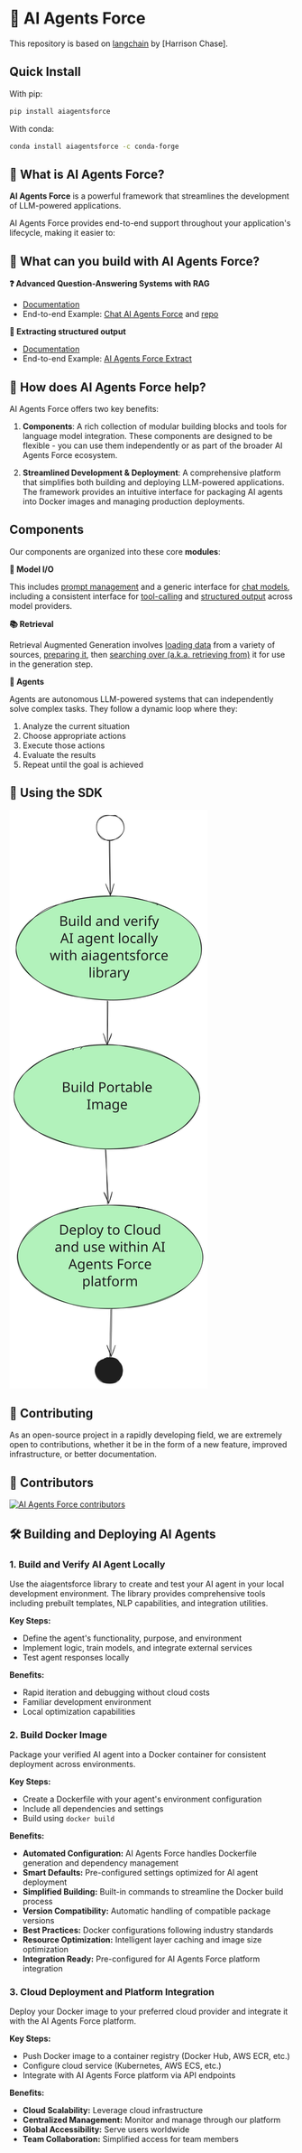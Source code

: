 # 🔗 AI Agents Force

This repository is based on [langchain](https://github.com/langchain-ai/langchain) by [Harrison Chase].

## Quick Install

With pip:

```bash
pip install aiagentsforce
```

With conda:

```bash
conda install aiagentsforce -c conda-forge
```

## 🤔 What is AI Agents Force?

**AI Agents Force** is a powerful framework that streamlines the development of LLM-powered applications.

AI Agents Force provides end-to-end support throughout your application's lifecycle, making it easier to:

## 🧱 What can you build with AI Agents Force?

**❓ Advanced Question-Answering Systems with RAG**

- [Documentation](https://docs.aiagentsforce.com/tutorials/rag/)
- End-to-end Example: [Chat AI Agents Force](https://chat.langchain.com) and [repo](https://github.com/AI-Agents-Force-SDK/chat-langchain)

**🧱 Extracting structured output**

- [Documentation](https://docs.aiagentsforce.com/tutorials/extraction/)
- End-to-end Example: [AI Agents Force Extract](https://github.com/AI-Agents-Force-SDK/langchain-extract/)


## 🚀 How does AI Agents Force help?

AI Agents Force offers two key benefits:

1. **Components**: A rich collection of modular building blocks and tools for language model integration. These components are designed to be flexible - you can use them independently or as part of the broader AI Agents Force ecosystem.

2. **Streamlined Development & Deployment**: A comprehensive platform that simplifies both building and deploying LLM-powered applications. The framework provides an intuitive interface for packaging AI agents into Docker images and managing production deployments.

## Components

Our components are organized into these core **modules**:

**📃 Model I/O**

This includes [prompt management](https://docs.aiagentsforce.com/concepts/prompt_templates/)
and a generic interface for [chat models](https://docs.aiagentsforce.com/concepts/chat_models/), including a consistent interface for [tool-calling](https://docs.aiagentsforce.com/concepts/tool_calling/) and [structured output](https://docs.aiagentsforce.com/concepts/structured_outputs/) across model providers.

**📚 Retrieval**

Retrieval Augmented Generation involves [loading data](https://docs.aiagentsforce.com/concepts/document_loaders/) from a variety of sources, [preparing it](https://docs.aiagentsforce.com/concepts/text_splitters/), then [searching over (a.k.a. retrieving from)](https://docs.aiagentsforce.com/concepts/retrievers/) it for use in the generation step.

**🤖 Agents**

Agents are autonomous LLM-powered systems that can independently solve complex tasks. They follow a dynamic loop where they:
1. Analyze the current situation
2. Choose appropriate actions
3. Execute those actions
4. Evaluate the results
5. Repeat until the goal is achieved


## 📖 Using the SDK

![Diagram outlining the process of building AI agent and using it within AI Agents Force orchestration platform.](docs/static/svg/build-and-use-ai-agent-flow.svg#gh-dark-mode-only "Build and use AI agent")



## 💁 Contributing

As an open-source project in a rapidly developing field, we are extremely open to contributions, whether it be in the form of a new feature, improved infrastructure, or better documentation.

## 🌟 Contributors

[![AI Agents Force contributors](https://contrib.rocks/image?repo=AI-Agents-Force-SDK/aiagentsforce&max=2000)](https://github.com/AI-Agents-Force-SDK/aiagentsforce/graphs/contributors)

## 🛠 Building and Deploying AI Agents

### 1. Build and Verify AI Agent Locally

Use the aiagentsforce library to create and test your AI agent in your local development environment. The library provides comprehensive tools including prebuilt templates, NLP capabilities, and integration utilities.

**Key Steps:**
- Define the agent's functionality, purpose, and environment
- Implement logic, train models, and integrate external services
- Test agent responses locally

**Benefits:**
- Rapid iteration and debugging without cloud costs
- Familiar development environment
- Local optimization capabilities

### 2. Build Docker Image

Package your verified AI agent into a Docker container for consistent deployment across environments.

**Key Steps:**
- Create a Dockerfile with your agent's environment configuration
- Include all dependencies and settings
- Build using `docker build`

**Benefits:**
- **Automated Configuration:** AI Agents Force handles Dockerfile generation and dependency management
- **Smart Defaults:** Pre-configured settings optimized for AI agent deployment
- **Simplified Building:** Built-in commands to streamline the Docker build process
- **Version Compatibility:** Automatic handling of compatible package versions
- **Best Practices:** Docker configurations following industry standards
- **Resource Optimization:** Intelligent layer caching and image size optimization
- **Integration Ready:** Pre-configured for AI Agents Force platform integration

### 3. Cloud Deployment and Platform Integration

Deploy your Docker image to your preferred cloud provider and integrate it with the AI Agents Force platform.

**Key Steps:**
- Push Docker image to a container registry (Docker Hub, AWS ECR, etc.)
- Configure cloud service (Kubernetes, AWS ECS, etc.)
- Integrate with AI Agents Force platform via API endpoints

**Benefits:**
- **Cloud Scalability:** Leverage cloud infrastructure
- **Centralized Management:** Monitor and manage through our platform
- **Global Accessibility:** Serve users worldwide
- **Team Collaboration:** Simplified access for team members
